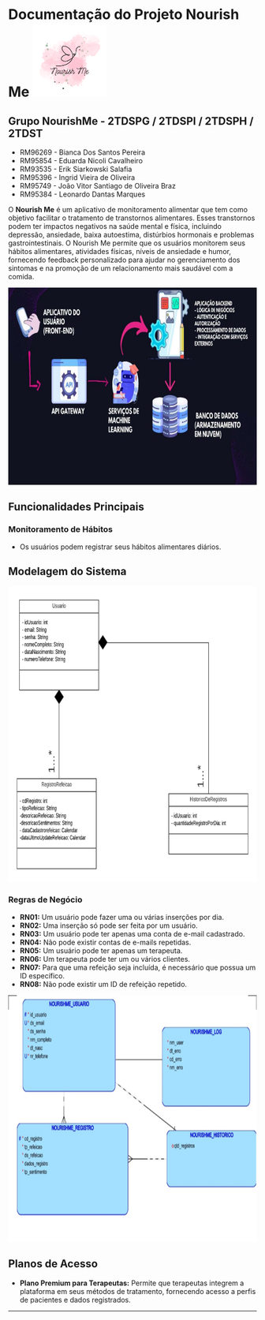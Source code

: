 # Documentação do Projeto Nourish Me <img src="/Imagens/Logo.png" width="150" height="150">

## Grupo NourishMe - 2TDSPG / 2TDSPI / 2TDSPH / 2TDST

- RM96269 - Bianca Dos Santos Pereira
- RM95854 - Eduarda Nicoli Cavalheiro
- RM93535 - Erik Siarkowski Salafia
- RM95396 - Ingrid Vieira de Oliveira
- RM95749 - João Vitor Santiago de Oliveira Braz
- RM95384 - Leonardo Dantas Marques


O **Nourish Me** é um aplicativo de monitoramento alimentar que tem como objetivo facilitar o tratamento de transtornos alimentares. Esses transtornos podem ter impactos negativos na saúde mental e física, incluindo depressão, ansiedade, baixa autoestima, distúrbios hormonais e problemas gastrointestinais. O Nourish Me permite que os usuários monitorem seus hábitos alimentares, atividades físicas, níveis de ansiedade e humor, fornecendo feedback personalizado para ajudar no gerenciamento dos sintomas e na promoção de um relacionamento mais saudável com a comida.


<img src="/Imagens/DiagramaProjeto.png" width="800" height="400">

## Funcionalidades Principais

### Monitoramento de Hábitos
- Os usuários podem registrar seus hábitos alimentares diários.

## Modelagem do Sistema

<img src="/Imagens/Classe UML.png" width="800" height="600">

### Regras de Negócio

- **RN01:** Um usuário pode fazer uma ou várias inserções por dia.
- **RN02:** Uma inserção só pode ser feita por um usuário.
- **RN03:** Um usuário pode ter apenas uma conta de e-mail cadastrado.
- **RN04:** Não pode existir contas de e-mails repetidas.
- **RN05:** Um usuário pode ter apenas um terapeuta.
- **RN06:** Um terapeuta pode ter um ou vários clientes.
- **RN07:** Para que uma refeição seja incluída, é necessário que possua um ID específico.
- **RN08:** Não pode existir um ID de refeição repetido.

<img src="/Imagens/DDL.png" width="700" height="500">

## Planos de Acesso

- **Plano Premium para Terapeutas:** Permite que terapeutas integrem a plataforma em seus métodos de tratamento, fornecendo acesso a perfis de pacientes e dados registrados.

---


